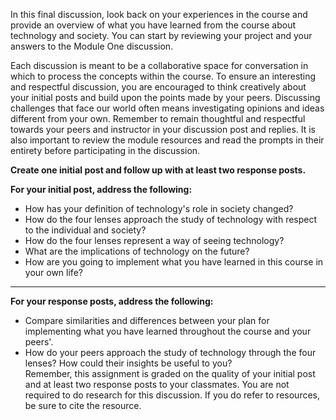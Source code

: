 In this final discussion, look back on your experiences in the course and provide an overview of what you have learned from the course about technology and society. You can start by reviewing your project and your answers to the Module One discussion.

Each discussion is meant to be a collaborative space for conversation in which to process the concepts within the course. To ensure an interesting and respectful discussion, you are encouraged to think creatively about your initial posts and build upon the points made by your peers. Discussing challenges that face our world often means investigating opinions and ideas different from your own. Remember to remain thoughtful and respectful towards your peers and instructor in your discussion post and replies. It is also important to review the module resources and read the prompts in their entirety before participating in the discussion.

**Create one initial post and follow up with at least two response posts.**  
  
**For your initial post, address the following:**  
- How has your definition of technology's role in society changed?
- How do the four lenses approach the study of technology with respect to the individual and society?
- How do the four lenses represent a way of seeing technology?
- What are the implications of technology on the future?
- How are you going to implement what you have learned in this course in your own life?


---

**For your response posts, address the following:**
- Compare similarities and differences between your plan for implementing what you have learned throughout the course and your peers'.  
- How do your peers approach the study of technology through the four lenses? How could their insights be useful to you?  
Remember, this assignment is graded on the quality of your initial post and at least two response posts to your classmates. You are not required to do research for this discussion. If you do refer to resources, be sure to cite the resource.
